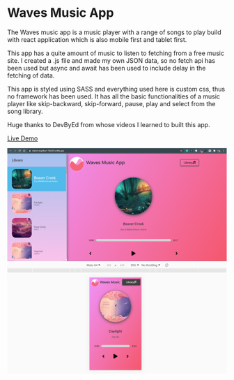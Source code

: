 # Waves Music App
The Waves music app is a music player with a range of songs to play build with react application which is also mobile first and tablet first.

This app has a quite amount of music to listen to fetching from a free music site. I created a .js file and made my own JSON data, so no fetch api has been used but async and await has been used to include delay in the fetching of data. 

This app is styled using SASS and everything used here is custom css, thus no framework has been used. 
It has all the basic functionalities of a music player like skip-backward, skip-forward, pause, play and select from the song library.

Huge thanks to DevByEd from whose videos I learned to built this app.

[Live Demo](https://festive-borg-b149e4.netlify.app/)

<img src="./waves_desktop (2).png" alt="the screenshot of the app large screen"/>
<img src="./waves_mobile (2).png" alt="the screenshot of the app large screen"/>


